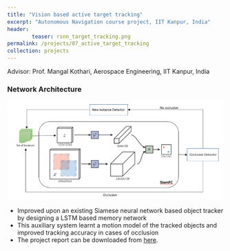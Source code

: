 ```yaml
---
title: "Vision based active target tracking"
excerpt: "Autonomous Navigation course project, IIT Kanpur, India"
header:
        teaser: rsnn_target_tracking.png
permalink: /projects/07_active_target_tracking
collection: projects
---
```

Advisor: Prof. Mangal Kothari, Aerospace Engineering, IIT Kanpur, India
### Network Architecture
![Network](/images/rsnn_target_tracking.png)

* Improved upon an existing Siamese neural network based object tracker by designing a LSTM based memory network
* This auxiliary system learnt a motion model of the tracked objects and improved tracking accuracy in cases of occlusion
* The project report can be downloaded from <a href="/files/active_tracking.pdf">here</a>.
